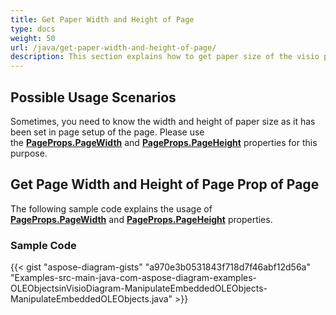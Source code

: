 ```yaml
---
title: Get Paper Width and Height of Page
type: docs
weight: 50
url: /java/get-paper-width-and-height-of-page/
description: This section explains how to get paper size of the visio page with Aspose.Diagram.
---
```


## **Possible Usage Scenarios**

Sometimes, you need to know the width and height of paper size as it has been set in page setup of the page. Please use the [**PageProps.PageWidth**](https://apireference.aspose.com/diagram/java/com.aspose.diagram/pageprops#PageWidth) and [**PageProps.PageHeight**](https://apireference.aspose.com/diagram/java/com.aspose.diagram/pageprops#PageHeight) properties for this purpose.

## **Get Page Width and Height of Page Prop of Page**

The following sample code explains the usage of [**PageProps.PageWidth**](https://apireference.aspose.com/diagram/java/com.aspose.diagram/pageprops#PageWidth) and [**PageProps.PageHeight**](https://apireference.aspose.com/diagram/java/com.aspose.diagram/pageprops#PageHeight) properties.

### **Sample Code**

{{< gist "aspose-diagram-gists" "a970e3b0531843f718d7f46abf12d56a" "Examples-src-main-java-com-aspose-diagram-examples-OLEObjectsinVisioDiagram-ManipulateEmbeddedOLEObjects-ManipulateEmbeddedOLEObjects.java" >}}
